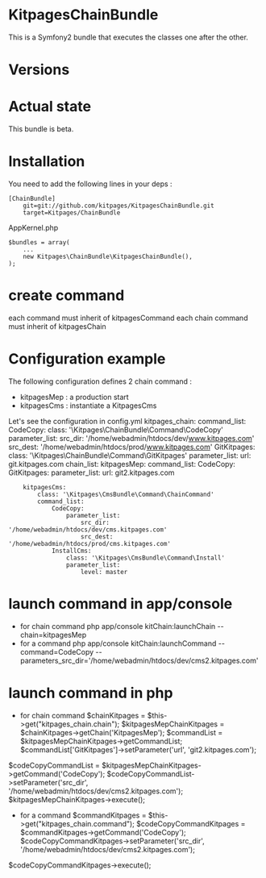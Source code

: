 KitpagesChainBundle
========================

This is a Symfony2 bundle that executes the classes one after the other.

Versions
========


Actual state
============
This bundle is beta.

Installation
============
You need to add the following lines in your deps :

    [ChainBundle]
        git=git://github.com/kitpages/KitpagesChainBundle.git
        target=Kitpages/ChainBundle

AppKernel.php

    $bundles = array(
        ...
        new Kitpages\ChainBundle\KitpagesChainBundle(),
    );


create command
=====================

each command must inherit of kitpagesCommand
each chain command must inherit of kitpagesChain

Configuration example
=====================
The following configuration defines 2 chain command :

* kitpagesMep : a production start
* kitpagesCms : instantiate a KitpagesCms

Let's see the configuration in config.yml
kitpages_chain:
    command_list:
        CodeCopy:
            class: '\Kitpages\ChainBundle\Command\CodeCopy'
            parameter_list:
                src_dir: '/home/webadmin/htdocs/dev/www.kitpages.com'
                src_dest: '/home/webadmin/htdocs/prod/www.kitpages.com'
        GitKitpages:
            class: '\Kitpages\ChainBundle\Command\GitKitpages'
            parameter_list:
                url: git.kitpages.com
    chain_list:
        kitpagesMep:
            command_list:
                CodeCopy:
                GitKitpages:
                    parameter_list:
                        url: git2.kitpages.com

        kitpagesCms:
            class: '\Kitpages\CmsBundle\Command\ChainCommand'
            command_list:
                CodeCopy:
                    parameter_list:
                        src_dir: '/home/webadmin/htdocs/dev/cms.kitpages.com'
                        src_dest: '/home/webadmin/htdocs/prod/cms.kitpages.com'
                InstallCms:
                    class: '\Kitpages\CmsBundle\Command\Install'
                    parameter_list:
                        level: master


launch command in app/console
=====================
* for chain command
php app/console kitChain:launchChain --chain=kitpagesMep
* for a command
php app/console kitChain:launchCommand --command=CodeCopy --parameters_src_dir='/home/webadmin/htdocs/dev/cms2.kitpages.com'

launch command in php
=====================
* for chain command
$chainKitpages = $this->get("kitpages_chain.chain");
$kitpagesMepChainKitpages = $chainKitpages->getChain('KitpagesMep');
$commandList = $kitpagesMepChainKitpages->getCommandList;
$commandList['GitKitpages']->setParameter('url', 'git2.kitpages.com');

$codeCopyCommandList = $kitpagesMepChainKitpages->getCommand('CodeCopy');
$codeCopyCommandList->setParameter('src_dir', '/home/webadmin/htdocs/dev/cms2.kitpages.com');
$kitpagesMepChainKitpages->execute();

* for a command
$commandKitpages = $this->get("kitpages_chain.command");
$codeCopyCommandKitpages = $commandKitpages->getCommand('CodeCopy');
$codeCopyCommandKitpages->setParameter('src_dir', '/home/webadmin/htdocs/dev/cms2.kitpages.com');

$codeCopyCommandKitpages->execute();


